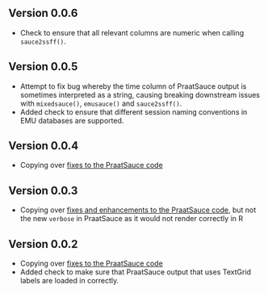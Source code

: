 ## Version 0.0.6

* Check to ensure that all relevant columns are numeric when calling `sauce2ssff()`.

## Version 0.0.5

* Attempt to fix bug whereby the time column of PraatSauce output is sometimes interpreted as a string, causing breaking downstream issues with `mixedsauce()`, `emusauce()` and `sauce2ssff()`.
* Added check to ensure that different session naming conventions in EMU databases are supported.

## Version 0.0.4

* Copying over [fixes to the PraatSauce code](https://github.com/kirbyj/praatsauce/commit/1bf33f7252897e6f3c7fbd3b1d5be38ae3922a30)

## Version 0.0.3

* Copying over [fixes and enhancements to the PraatSauce code](https://github.com/kirbyj/praatsauce/commit/559e0f43af69751dc27bdf82477a44edce7d0566), but not the new `verbose` in PraatSauce as it would not render correctly in R

## Version 0.0.2

* Copying over [fixes to the PraatSauce code](https://github.com/kirbyj/praatsauce/commit/973bf5975f55152a0106e87799b52f1b0bb3313d)
* Added check to make sure that PraatSauce output that uses TextGrid labels are loaded in correctly.
